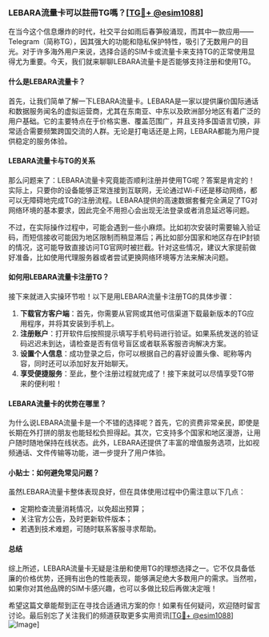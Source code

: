 ### LEBARA流量卡可以註冊TG嗎？[[TG💪+ @esim1088](https://t.me/s/esim1088)]

在当今这个信息爆炸的时代，社交平台如雨后春笋般涌现，而其中一款应用——Telegram（简称TG），因其强大的功能和隐私保护特性，吸引了无数用户的目光。对于许多海外用户来说，选择合适的SIM卡或流量卡来支持TG的正常使用显得尤为重要。今天，我们就来聊聊LEBARA流量卡是否能够支持注册和使用TG。

#### 什么是LEBARA流量卡？

首先，让我们简单了解一下LEBARA流量卡。LEBARA是一家以提供廉价国际通话和数据服务闻名的虚拟运营商，尤其在东南亚、中东以及欧洲部分地区有着广泛的用户基础。它的主要特点在于价格实惠、覆盖范围广，并且支持多国语言切换，非常适合需要频繁跨国交流的人群。无论是打电话还是上网，LEBARA都能为用户提供稳定的服务体验。

#### LEBARA流量卡与TG的关系

那么问题来了：LEBARA流量卡究竟能否顺利注册并使用TG呢？答案是肯定的！实际上，只要你的设备能够正常连接到互联网，无论通过Wi-Fi还是移动网络，都可以无障碍地完成TG的注册流程。LEBARA提供的高速数据套餐完全满足了TG对网络环境的基本要求，因此完全不用担心会出现无法登录或者消息延迟等问题。

不过，在实际操作过程中，可能会遇到一些小麻烦。比如初次安装时需要输入验证码，而短信接收可能因为地区限制而稍显滞后；再比如部分国家和地区存在IP封锁的情况，这可能导致直接访问TG官网时被拦截。针对这些情况，建议大家提前做好准备，比如使用代理服务器或者尝试更换网络环境等方法来解决问题。

#### 如何用LEBARA流量卡注册TG？

接下来就进入实操环节啦！以下是用LEBARA流量卡注册TG的具体步骤：

1. **下载官方客户端**：首先，你需要从官网或其他可信渠道下载最新版本的TG应用程序，并将其安装到手机上。
2. **注册账户**：打开软件后按照提示填写手机号码进行验证。如果系统发送的验证码迟迟未到达，请检查是否有信号盲区或者联系客服咨询解决方案。
3. **设置个人信息**：成功登录之后，你可以根据自己的喜好设置头像、昵称等内容，同时还可以添加好友开始聊天。
4. **享受便捷服务**：至此，整个注册过程就完成了！接下来就可以尽情享受TG带来的便利啦！

#### LEBARA流量卡的优势在哪里？

为什么说LEBARA流量卡是一个不错的选择呢？首先，它的资费非常亲民，即使是长期在外打拼的朋友也能轻松负担得起。其次，它支持多个国家和地区漫游，让用户随时随地保持在线状态。此外，LEBARA还提供了丰富的增值服务选项，比如视频通话、文件传输等功能，进一步提升了用户体验。

#### 小贴士：如何避免常见问题？

虽然LEBARA流量卡整体表现良好，但在具体使用过程中仍需注意以下几点：
- 定期检查流量消耗情况，以免超出预算；
- 关注官方公告，及时更新软件版本；
- 若遇到技术难题，可随时联系客服寻求帮助。

#### 总结

综上所述，LEBARA流量卡无疑是注册和使用TG的理想选择之一。它不仅具备低廉的价格优势，还拥有出色的性能表现，能够满足绝大多数用户的需求。当然啦，如果你对其他品牌的SIM卡感兴趣，也可以多做比较后再做决定哦！

希望这篇文章能帮到正在寻找合适通讯方案的你！如果有任何疑问，欢迎随时留言讨论。最后别忘了关注我们的频道获取更多实用资讯[[TG💪+ @esim1088](https://t.me/s/esim1088)] ![Image](https://i.postimg.cc/4NQfJmqS/Snipaste-2025-05-13-00-14-12.png)]